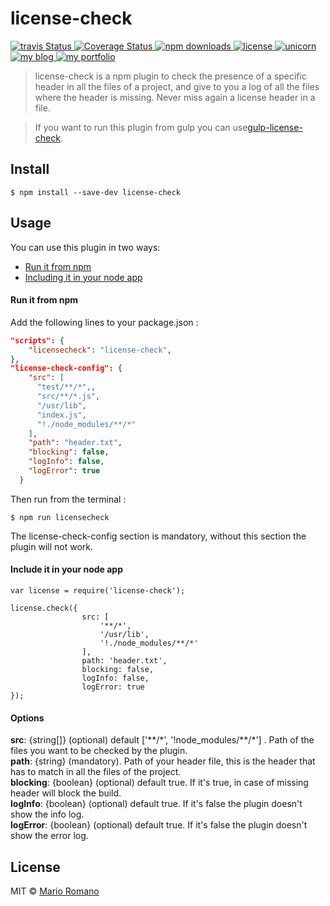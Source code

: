 # license-check

<p>
  <a title='Build Status' href='https://travis-ci.org/magemello/license-check'>
    <img src='https://travis-ci.org/magemello/license-check.svg?branch=master' alt='travis Status' />
  </a>
  <a href='https://coveralls.io/github/magemello/icense-check?branch=master'>
    <img src='https://coveralls.io/repos/github/magemello/license-check/badge.svg?branch=master' alt='Coverage Status' />
  </a>
  <a href='https://www.npmjs.com/package/license-check'>
    <img src='https://img.shields.io/npm/dm/license-check.svg' alt='npm downloads' />
  </a>
  <a href='https://raw.githubusercontent.com/magemello/license-check/master/license'>
     <img src='https://img.shields.io/badge/license-MIT-blue.svg' alt='license' />
  </a>
  <a href='https://www.youtube.com/watch?v=9auOCbH5Ns4'>
     <img src='https://img.shields.io/badge/unicorn-approved-ff69b4.svg' alt='unicorn' />
  </a>
  <a href='http://magemello.github.io/blog.html'>
     <img src='https://img.shields.io/badge/style-blog-blue.svg?label=my' alt='my blog' />
  </a>
  <a href='http://magemello.github.io'>
     <img src='https://img.shields.io/badge/style-portfolio-orange.svg?label=my' alt='my portfolio' />
  </a>
</p>

> license-check is a npm plugin to check the presence of a specific header in all the files of a project, and give to you a log of all the files where the header is missing. Never miss again a license header in a file.

>If you want to run this plugin from gulp you can use[gulp-license-check](https://github.com/magemello/gulp-license-check).
## Install

```
$ npm install --save-dev license-check
```

## Usage

You can use this plugin in two ways:
- [Run it from npm](#run-it-from-npm)
- [Including it in your node app](#include-it-in-your-node-app)

#### Run it from npm

Add the following lines to your package.json :
```json
"scripts": {
    "licensecheck": "license-check",
},
"license-check-config": {
    "src": [
      "test/**/*",,
      "src/**/*.js",
      "/usr/lib",
      "index.js",
      "!./node_modules/**/*"
    ],
    "path": "header.txt",
    "blocking": false,
    "logInfo": false,
    "logError": true
  }
```

Then run from the terminal :
```
$ npm run licensecheck
```

The license-check-config section is mandatory, without this section the plugin will not work.

#### Include it in your node app

```
var license = require('license-check');

license.check({
				src: [
					'**/*',
					'/usr/lib',
					'!./node_modules/**/*'
				],
				path: 'header.txt',
				blocking: false,
				logInfo: false,
				logError: true
});
```

#### Options

**src**: {string[]} (optional) default ['**/\*', '!node_modules/\**/\*']  . Path of the files you want to be checked by the plugin.<br />
**path**: {string} (mandatory). Path of your header file, this is the header that has to match in all the files of the project.<br />
**blocking**: {boolean} (optional) default true. If it's true, in case of missing header will block the build.<br />
**logInfo**: {boolean} (optional) default true. If it's false the plugin doesn't show the info log.<br />
**logError**: {boolean} (optional) default true. If it's false the plugin doesn't show the error log.<br />

## License

MIT © [Mario Romano](http://magemello.github.io/)
